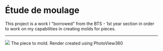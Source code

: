 # Étude de moulage

This project is a work I "borrowed" from the BTS - 1st year section in order to work on my capabilities in creating molds for pieces.

---

<img src=Rendu.png>
The piece to mold. Render created using PhotoView360